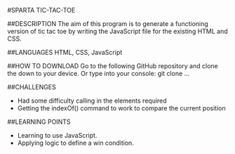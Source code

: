 #SPARTA TIC-TAC-TOE

##DESCRIPTION
The aim of this program is to generate a functioning version of tic tac toe by writing the JavaScript file for the existing HTML and CSS.

##LANGUAGES
HTML, CSS, JavaScript

##HOW TO DOWNLOAD
Go to the following GitHub repository and clone the down to your device. Or type into your console:
git clone ...

##CHALLENGES

* Had some difficulty calling in the elements required
* Getting the indexOf() command to work to compare the current position

##LEARNING POINTS

* Learning to use JavaScript.
* Applying logic to define a win condition.
